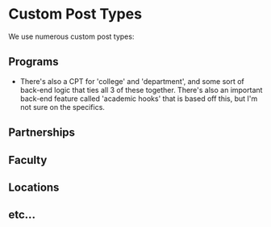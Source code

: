 # Custom Post Types

We use numerous custom post types:

## Programs
- There's also a CPT for 'college' and 'department', and some sort of back-end logic that ties all 3 of these together. There's also an important back-end feature called 'academic hooks' that is based off this, but I'm not sure on the specifics.

## Partnerships

## Faculty

## Locations

## etc...